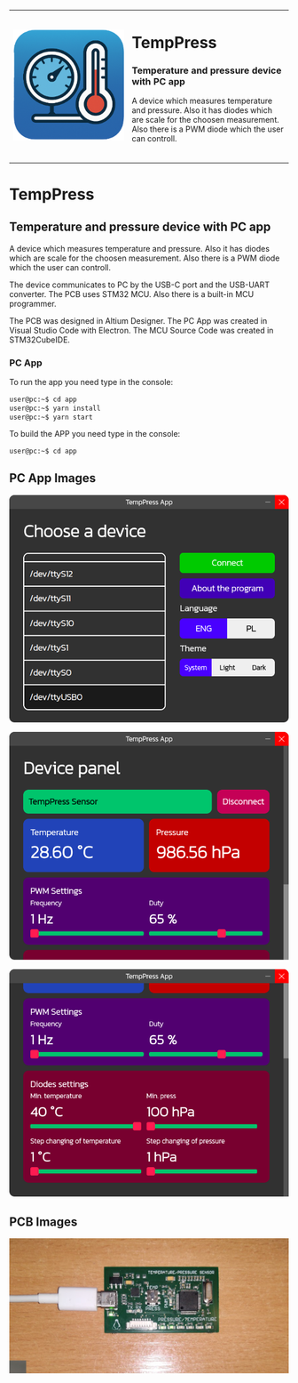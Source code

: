 <!-- <p align="center">
  <img src="app/resources/logo.png"/>
</p> -->

<table>
    <tr>
        <td width="200">
            <img src="app/resources/logo.png"/>
        </td>
        <td>
            <h1>TempPress</h1>
            <h3>Temperature and pressure device with PC app</h3>
            <p>A device which measures temperature and pressure. Also it has diodes which are scale for the choosen measurement. Also there is a PWM diode which the user can controll.</p>
            <br>
        </td>
    </tr>
</table>




# TempPress
## Temperature and pressure device with PC app

A device which measures temperature and pressure. Also it has diodes which are scale for the choosen measurement. Also there is a PWM diode which the user can controll.

The device communicates to PC by the USB-C port and the USB-UART converter. The PCB uses STM32 MCU. Also there is a built-in MCU programmer.

The PCB was designed in Altium Designer.
The PC App was created in Visual Studio Code with Electron.
The MCU Source Code was created in STM32CubeIDE.

### PC App

To run the app you need type in the console:
```console
user@pc:~$ cd app
user@pc:~$ yarn install
user@pc:~$ yarn start
```

To build the APP you need type in the console:
```console
user@pc:~$ cd app
```


## PC App Images

![alt text](readme_files/image.png)

![alt text](readme_files/image-1.png)

![alt text](readme_files/image-2.png)

## PCB Images

![alt text](readme_files/image-3.png)
